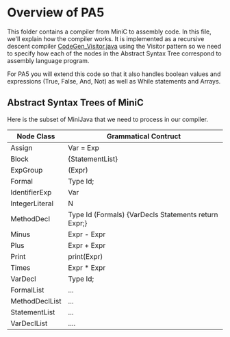 # Overview of PA5
This folder contains a compiler from MiniC to assembly code.
In this file, we'll explain how the compiler works. It is implemented
as a recursive descent compiler
   [CodeGen_Visitor.java](./CodeGen_Visitor.java)
using the Visitor pattern so we need
to specify how each of the nodes in the Abstract Syntax Tree correspond
to assembly language program.

For PA5 you will extend this code so that it also handles boolean values
and expressions (True, False, And, Not) as well as While statements
and Arrays.

## Abstract Syntax Trees of MiniC
Here is the subset of MiniJava that we need to process in our compiler.

|Node Class | Grammatical Contruct |
| --- | --- |
|Assign|  Var = Exp|
|Block  | \{StatementList\}|
|ExpGroup| \(Expr\)|
|Formal | Type Id;|
|IdentifierExp | Var|
|IntegerLiteral | N|
|MethodDecl  |    Type Id (Formals) \{VarDecls Statements return Expr;\}|
|Minus | Expr - Expr|
|Plus  | Expr + Expr|
|Print | print(Expr)|
|Times | Expr * Expr|
|VarDecl | Type Id;|
|FormalList|  ...|
|MethodDeclList| ...|
|StatementList|  ...|
|VarDeclList|  ....|



